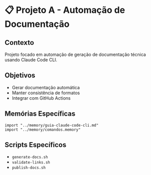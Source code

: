 # 📋 Projeto A - Automação de Documentação

## Contexto
Projeto focado em automação de geração de documentação técnica usando Claude Code CLI.

## Objetivos
- Gerar documentação automática
- Manter consistência de formatos
- Integrar com GitHub Actions

## Memórias Específicas
```memory
import "../memory/guia-claude-code-cli.md"
import "../memory/comandos.memory"
```

## Scripts Específicos
- `generate-docs.sh`
- `validate-links.sh`
- `publish-docs.sh`

